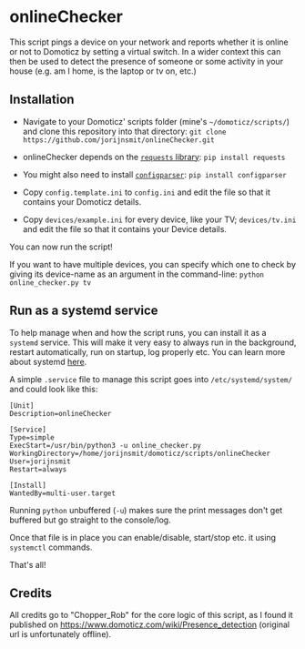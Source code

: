 # onlineChecker

This script pings a device on your network and reports whether it is online or not to Domoticz by setting a virtual switch. In a wider context this can then be used to detect the presence of someone or some activity in your house (e.g. am I home, is the laptop or tv on, etc.)

## Installation

- Navigate to your Domoticz' scripts folder (mine's `~/domoticz/scripts/`) and clone this repository into that directory:
`git clone https://github.com/jorijnsmit/onlineChecker.git`

- onlineChecker depends on the [`requests` library](http://docs.python-requests.org/en/master/): `pip install requests`

- You might also need to install [`configparser`](https://docs.python.org/3/library/configparser.html): `pip install configparser`

- Copy `config.template.ini` to `config.ini` and edit the file so that it contains your Domoticz details.

- Copy `devices/example.ini` for every device, like your TV; `devices/tv.ini` and edit the file so that it contains your Device details.

You can now run the script!

If you want to have multiple devices, you can specify which one to check by giving its device-name as an argument in the command-line: `python online_checker.py tv`


## Run as a systemd service

To help manage when and how the script runs, you can install it as a `systemd` service. This will make it very easy to always run in the background, restart automatically, run on startup, log properly etc. You can learn more about systemd [here](https://wiki.debian.org/systemd).

A simple `.service` file to manage this script goes into `/etc/systemd/system/` and could look like this:

```
[Unit]
Description=onlineChecker

[Service]
Type=simple
ExecStart=/usr/bin/python3 -u online_checker.py
WorkingDirectory=/home/jorijnsmit/domoticz/scripts/onlineChecker
User=jorijnsmit
Restart=always

[Install]
WantedBy=multi-user.target
```
Running `python` unbuffered (`-u`) makes sure the print messages don't get buffered but go straight to the console/log.

Once that file is in place you can enable/disable, start/stop etc. it using `systemctl` commands.

That's all!

## Credits

All credits go to "Chopper_Rob" for the core logic of this script, as I found it published on https://www.domoticz.com/wiki/Presence_detection (original url is unfortunately offline).

